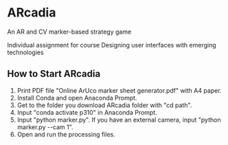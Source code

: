 # ARcadia
An AR and CV marker-based strategy game

Individual assignment for course Designing user interfaces with emerging technologies

## How to Start ARcadia
1. Print PDF file "Online ArUco marker sheet generator.pdf" with A4 paper.
2. Install Conda and open Anaconda Prompt.
3. Get to the folder you download ARcadia folder with "cd path\".
4. Input "conda activate p310" in Anaconda Prompt.
5. Input "python marker.py". If you have an external camera, input "python marker.py --cam 1".
6. Open and run the processing files.
